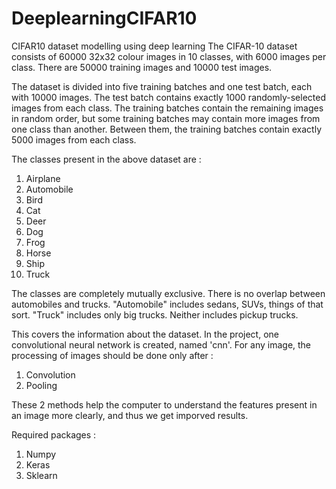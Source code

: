 # DeeplearningCIFAR10
CIFAR10 dataset modelling using deep learning
The CIFAR-10 dataset consists of 60000 32x32 colour images in 10 classes, with 6000 images per class. There are 50000 training images and 10000 test images.

The dataset is divided into five training batches and one test batch, each with 10000 images. The test batch contains exactly 1000 randomly-selected images from each class. 
The training batches contain the remaining images in random order, but some training batches may contain more images from one class than another. Between them, the training 
batches contain exactly 5000 images from each class.

The classes present in the above dataset are : 
1) Airplane
2) Automobile
3) Bird
4) Cat
5) Deer
6) Dog
7) Frog
8) Horse
9) Ship
10) Truck

The classes are completely mutually exclusive. There is no overlap between automobiles and trucks. "Automobile" includes sedans, SUVs, things of that sort. "Truck" includes
only big trucks. Neither includes pickup trucks.

This covers the information about the dataset.
In the project, one convolutional neural network is created, named 'cnn'. For any image, the processing of images should be done only after :
1) Convolution 
2) Pooling

These 2 methods help the computer to understand the features present in an image more clearly, and thus we get imporved results.

Required packages :
1. Numpy
2. Keras
3. Sklearn
